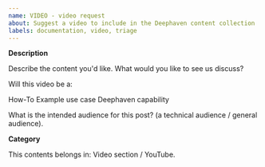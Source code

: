 ```yaml
---
name: VIDEO - video request
about: Suggest a video to include in the Deephaven content collection
labels: documentation, video, triage
---
```


<!-- Please read our Code of Conduct: https://github.com/deephaven/deephaven-core/blob/main/CODE_OF_CONDUCT.md -->
<!-- Please search existing issues to avoid creating duplicates. -->

**Description**

Describe the content you'd like. What would you like to see us discuss?

Will this video be a:

How-To
Example use case
Deephaven capability

What is the intended audience for this post? (a technical audience / general audience).

**Category**

This contents belongs in: Video section / YouTube.
